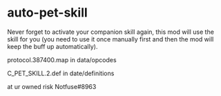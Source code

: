# auto-pet-skill
Never forget to activate your companion skill again, this mod will use the skill for you (you need to use it once manually first and then the mod will keep the buff up automatically).



protocol.387400.map  in data/opcodes

C_PET_SKILL.2.def  in date/definitions

at ur owned risk Notfuse#8963
